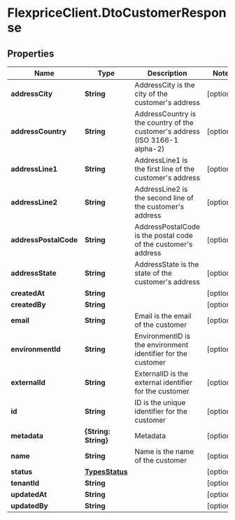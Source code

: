 # FlexpriceClient.DtoCustomerResponse

## Properties

Name | Type | Description | Notes
------------ | ------------- | ------------- | -------------
**addressCity** | **String** | AddressCity is the city of the customer&#39;s address | [optional] 
**addressCountry** | **String** | AddressCountry is the country of the customer&#39;s address (ISO 3166-1 alpha-2) | [optional] 
**addressLine1** | **String** | AddressLine1 is the first line of the customer&#39;s address | [optional] 
**addressLine2** | **String** | AddressLine2 is the second line of the customer&#39;s address | [optional] 
**addressPostalCode** | **String** | AddressPostalCode is the postal code of the customer&#39;s address | [optional] 
**addressState** | **String** | AddressState is the state of the customer&#39;s address | [optional] 
**createdAt** | **String** |  | [optional] 
**createdBy** | **String** |  | [optional] 
**email** | **String** | Email is the email of the customer | [optional] 
**environmentId** | **String** | EnvironmentID is the environment identifier for the customer | [optional] 
**externalId** | **String** | ExternalID is the external identifier for the customer | [optional] 
**id** | **String** | ID is the unique identifier for the customer | [optional] 
**metadata** | **{String: String}** | Metadata | [optional] 
**name** | **String** | Name is the name of the customer | [optional] 
**status** | [**TypesStatus**](TypesStatus.md) |  | [optional] 
**tenantId** | **String** |  | [optional] 
**updatedAt** | **String** |  | [optional] 
**updatedBy** | **String** |  | [optional] 



